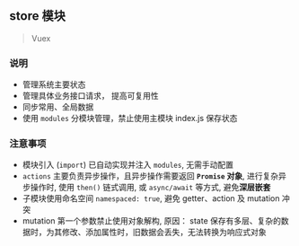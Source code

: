 ## store 模块
> Vuex

### 说明
- 管理系统主要状态
- 管理具体业务接口请求， 提高可复用性
- 同步常用、全局数据
- 使用 `modules` 分模块管理，禁止使用主模块 index.js 保存状态

### 注意事项
- 模块引入 (`import`) 已自动实现并注入 `modules`, 无需手动配置
- `actions` 主要负责异步操作，且异步操作需要返回 **`Promise` 对象**, 进行复杂异步操作时, 使用 `then()` 链式调用, 或 `async/await` 等方式, 避免**深层嵌套**
- 子模块使用命名空间 `namespaced: true`, 避免 getter、action 及 mutation 冲突
- mutation 第一个参数禁止使用对象解构, 原因： state 保存有多层、复杂的数据时，为其修改、添加属性时，旧数据会丢失，无法转换为响应式对象
